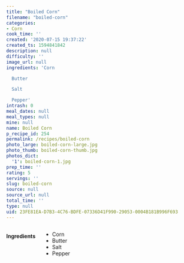 ```yaml
---
title: "Boiled Corn"
filename: "boiled-corn"
categories:
- Corn
cook_time: ''
created: '2020-07-15 19:37:22'
created_ts: 1594841842
description: null
difficulty: ''
image_url: null
ingredients: 'Corn

  Butter

  Salt

  Pepper'
intrash: 0
meal_dates: null
meal_types: null
mine: null
name: Boiled Corn
p_recipe_id: 254
permalink: /recipes/boiled-corn
photo_large: boiled-corn-large.jpg
photo_thumb: boiled-corn-thumb.jpg
photos_dict:
  '1': boiled-corn-1.jpg
prep_time: ''
rating: 5
servings: ''
slug: boiled-corn
source: null
source_url: null
total_time: ''
type: null
uid: 23FE81EA-D7B3-4C76-BDFE-07336D41F990-29053-0004B181B996F693
---
```

<div class="large-8 medium-7 columns" id="writeup">	</div><!-- #writeup -->
</div><!-- #row-one -->
<div class="row" id="row-two">	<div class="medium-4 small-5 columns" id="ingredients"><h4>Ingredients</h4><div class="box box-ingredients content"><ul>
<li>Corn</li>
<li>Butter</li>
<li>Salt</li>
<li>Pepper</li>
</ul>
</div>	</div>	<div class="medium-6 small-7 columns" id="directions">	</div>